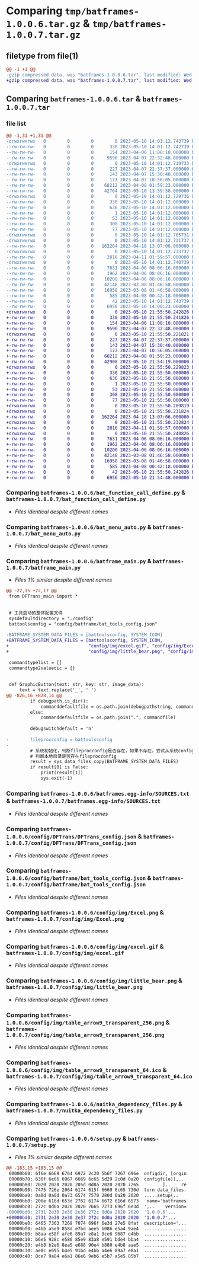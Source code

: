 # Comparing `tmp/batframes-1.0.0.6.tar.gz` & `tmp/batframes-1.0.0.7.tar.gz`

## filetype from file(1)

```diff
@@ -1 +1 @@
-gzip compressed data, was "batframes-1.0.0.6.tar", last modified: Wed May 10 14:01:12 2023, max compression
+gzip compressed data, was "batframes-1.0.0.7.tar", last modified: Wed May 10 21:55:50 2023, max compression
```

## Comparing `batframes-1.0.0.6.tar` & `batframes-1.0.0.7.tar`

### file list

```diff
@@ -1,31 +1,31 @@
-drwxrwxrwx   0        0        0        0 2023-05-10 14:01:12.743739 batframes-1.0.0.6/
--rw-rw-rw-   0        0        0      330 2023-05-10 14:01:12.742739 batframes-1.0.0.6/PKG-INFO
--rw-rw-rw-   0        0        0      154 2023-04-06 11:08:10.000000 batframes-1.0.0.6/README.md
--rw-rw-rw-   0        0        0     9590 2023-04-07 22:32:48.000000 batframes-1.0.0.6/bat_function_call_define.py
-drwxrwxrwx   0        0        0        0 2023-05-10 14:01:12.719733 batframes-1.0.0.6/bat_inner_module/
--rw-rw-rw-   0        0        0      227 2023-04-07 22:37:37.000000 batframes-1.0.0.6/bat_inner_module/inner_demo.py
--rw-rw-rw-   0        0        0      143 2023-04-07 15:30:40.000000 batframes-1.0.0.6/bat_inner_module/inner_demo1.py
--rw-rw-rw-   0        0        0      173 2023-04-07 10:56:05.000000 batframes-1.0.0.6/bat_inner_module/readme_for_inner.md
--rw-rw-rw-   0        0        0    68212 2023-04-08 01:59:23.000000 batframes-1.0.0.6/bat_menu_auto.py
--rw-rw-rw-   0        0        0    42764 2023-05-10 13:59:58.000000 batframes-1.0.0.6/batframe_main.py
-drwxrwxrwx   0        0        0        0 2023-05-10 14:01:12.729736 batframes-1.0.0.6/batframes.egg-info/
--rw-rw-rw-   0        0        0      330 2023-05-10 14:01:12.000000 batframes-1.0.0.6/batframes.egg-info/PKG-INFO
--rw-rw-rw-   0        0        0      636 2023-05-10 14:01:12.000000 batframes-1.0.0.6/batframes.egg-info/SOURCES.txt
--rw-rw-rw-   0        0        0        1 2023-05-10 14:01:12.000000 batframes-1.0.0.6/batframes.egg-info/dependency_links.txt
--rw-rw-rw-   0        0        0       53 2023-05-10 14:01:12.000000 batframes-1.0.0.6/batframes.egg-info/entry_points.txt
--rw-rw-rw-   0        0        0      308 2023-05-10 14:01:12.000000 batframes-1.0.0.6/batframes.egg-info/requires.txt
--rw-rw-rw-   0        0        0       77 2023-05-10 14:01:12.000000 batframes-1.0.0.6/batframes.egg-info/top_level.txt
-drwxrwxrwx   0        0        0        0 2023-05-10 14:01:12.705731 batframes-1.0.0.6/config/
-drwxrwxrwx   0        0        0        0 2023-05-10 14:01:12.731737 batframes-1.0.0.6/config/DFTrans/
--rw-rw-rw-   0        0        0   162264 2023-04-18 13:07:06.000000 batframes-1.0.0.6/config/DFTrans/DFTrans_config.json
-drwxrwxrwx   0        0        0        0 2023-05-10 14:01:12.733737 batframes-1.0.0.6/config/batframe/
--rw-rw-rw-   0        0        0     2816 2023-04-11 01:59:57.000000 batframes-1.0.0.6/config/batframe/bat_tools_config.json
-drwxrwxrwx   0        0        0        0 2023-05-10 14:01:12.740739 batframes-1.0.0.6/config/img/
--rw-rw-rw-   0        0        0     7631 2023-04-06 08:06:16.000000 batframes-1.0.0.6/config/img/Excel.png
--rw-rw-rw-   0        0        0     1962 2023-04-06 08:06:16.000000 batframes-1.0.0.6/config/img/excel.gif
--rw-rw-rw-   0        0        0    10200 2023-04-06 08:06:16.000000 batframes-1.0.0.6/config/img/little_bear.png
--rw-rw-rw-   0        0        0    42148 2023-03-08 01:46:58.000000 batframes-1.0.0.6/config/img/table_arrow9_transparent_256.png
--rw-rw-rw-   0        0        0    16958 2023-03-08 01:46:58.000000 batframes-1.0.0.6/config/img/table_arrow9_transparent_64.ico
--rw-rw-rw-   0        0        0      585 2023-04-08 00:42:18.000000 batframes-1.0.0.6/nuitka_dependency_files.py
--rw-rw-rw-   0        0        0       42 2023-05-10 14:01:12.743739 batframes-1.0.0.6/setup.cfg
--rw-rw-rw-   0        0        0     6956 2023-05-10 14:00:23.000000 batframes-1.0.0.6/setup.py
+drwxrwxrwx   0        0        0        0 2023-05-10 21:55:50.242826 batframes-1.0.0.7/
+-rw-rw-rw-   0        0        0      330 2023-05-10 21:55:50.241826 batframes-1.0.0.7/PKG-INFO
+-rw-rw-rw-   0        0        0      154 2023-04-06 11:08:10.000000 batframes-1.0.0.7/README.md
+-rw-rw-rw-   0        0        0     9590 2023-04-07 22:32:48.000000 batframes-1.0.0.7/bat_function_call_define.py
+drwxrwxrwx   0        0        0        0 2023-05-10 21:55:50.221821 batframes-1.0.0.7/bat_inner_module/
+-rw-rw-rw-   0        0        0      227 2023-04-07 22:37:37.000000 batframes-1.0.0.7/bat_inner_module/inner_demo.py
+-rw-rw-rw-   0        0        0      143 2023-04-07 15:30:40.000000 batframes-1.0.0.7/bat_inner_module/inner_demo1.py
+-rw-rw-rw-   0        0        0      173 2023-04-07 10:56:05.000000 batframes-1.0.0.7/bat_inner_module/readme_for_inner.md
+-rw-rw-rw-   0        0        0    68212 2023-04-08 01:59:23.000000 batframes-1.0.0.7/bat_menu_auto.py
+-rw-rw-rw-   0        0        0    42908 2023-05-10 21:54:19.000000 batframes-1.0.0.7/batframe_main.py
+drwxrwxrwx   0        0        0        0 2023-05-10 21:55:50.229823 batframes-1.0.0.7/batframes.egg-info/
+-rw-rw-rw-   0        0        0      330 2023-05-10 21:55:50.000000 batframes-1.0.0.7/batframes.egg-info/PKG-INFO
+-rw-rw-rw-   0        0        0      636 2023-05-10 21:55:50.000000 batframes-1.0.0.7/batframes.egg-info/SOURCES.txt
+-rw-rw-rw-   0        0        0        1 2023-05-10 21:55:50.000000 batframes-1.0.0.7/batframes.egg-info/dependency_links.txt
+-rw-rw-rw-   0        0        0       53 2023-05-10 21:55:50.000000 batframes-1.0.0.7/batframes.egg-info/entry_points.txt
+-rw-rw-rw-   0        0        0      308 2023-05-10 21:55:50.000000 batframes-1.0.0.7/batframes.egg-info/requires.txt
+-rw-rw-rw-   0        0        0       77 2023-05-10 21:55:50.000000 batframes-1.0.0.7/batframes.egg-info/top_level.txt
+drwxrwxrwx   0        0        0        0 2023-05-10 21:55:50.209819 batframes-1.0.0.7/config/
+drwxrwxrwx   0        0        0        0 2023-05-10 21:55:50.231824 batframes-1.0.0.7/config/DFTrans/
+-rw-rw-rw-   0        0        0   162264 2023-04-18 13:07:06.000000 batframes-1.0.0.7/config/DFTrans/DFTrans_config.json
+drwxrwxrwx   0        0        0        0 2023-05-10 21:55:50.232824 batframes-1.0.0.7/config/batframe/
+-rw-rw-rw-   0        0        0     2816 2023-04-11 01:59:57.000000 batframes-1.0.0.7/config/batframe/bat_tools_config.json
+drwxrwxrwx   0        0        0        0 2023-05-10 21:55:50.240826 batframes-1.0.0.7/config/img/
+-rw-rw-rw-   0        0        0     7631 2023-04-06 08:06:16.000000 batframes-1.0.0.7/config/img/Excel.png
+-rw-rw-rw-   0        0        0     1962 2023-04-06 08:06:16.000000 batframes-1.0.0.7/config/img/excel.gif
+-rw-rw-rw-   0        0        0    10200 2023-04-06 08:06:16.000000 batframes-1.0.0.7/config/img/little_bear.png
+-rw-rw-rw-   0        0        0    42148 2023-03-08 01:46:58.000000 batframes-1.0.0.7/config/img/table_arrow9_transparent_256.png
+-rw-rw-rw-   0        0        0    16958 2023-03-08 01:46:58.000000 batframes-1.0.0.7/config/img/table_arrow9_transparent_64.ico
+-rw-rw-rw-   0        0        0      585 2023-04-08 00:42:18.000000 batframes-1.0.0.7/nuitka_dependency_files.py
+-rw-rw-rw-   0        0        0       42 2023-05-10 21:55:50.242826 batframes-1.0.0.7/setup.cfg
+-rw-rw-rw-   0        0        0     6956 2023-05-10 21:54:48.000000 batframes-1.0.0.7/setup.py
```

### Comparing `batframes-1.0.0.6/bat_function_call_define.py` & `batframes-1.0.0.7/bat_function_call_define.py`

 * *Files identical despite different names*

### Comparing `batframes-1.0.0.6/bat_menu_auto.py` & `batframes-1.0.0.7/bat_menu_auto.py`

 * *Files identical despite different names*

### Comparing `batframes-1.0.0.6/batframe_main.py` & `batframes-1.0.0.7/batframe_main.py`

 * *Files 1% similar despite different names*

```diff
@@ -22,15 +22,17 @@
 from DFTrans_main import *
 
 
 # 工具启动的整体配置文件
 sysdefaultdirectory = "./config"
 battoolsconfig = "config/batframe/bat_tools_config.json"
 
-BATFRAME_SYSTEM_DATA_FILES = [battoolsconfig, SYSTEM_ICON]
+BATFRAME_SYSTEM_DATA_FILES = [battoolsconfig, SYSTEM_ICON,
+                              "config/img/excel.gif", "config/img/Excel.png",
+                              "config/img/little_bear.png", "config/img/table_arrow9_transparent_256.png"]
 
 commandtypelist = []
 commandtype2valuedic = {}
 
 
 def GraphicButton(text: str, key: str, image_data):
     text = text.replace('_', ' ')
@@ -826,16 +828,14 @@
         if debugpath.is_dir():
             commanddefaultfile = os.path.join(debugpathstring, commandfile)
         else:
             commanddefaultfile = os.path.join(".", commandfile)
 
         debugswitchdefault = 'n'
 
-        fileprocconfig = battoolsconfig
-
         # 系统初始化，判断fileprocconfig是否存在，如果不存在，尝试从系统config目录（pip，python的安装目录拷贝），系统目录也不存在则报错退出
         # 判断本地目录是否存在fileprocconfig
         result = sys_data_files_copy(BATFRAME_SYSTEM_DATA_FILES)
         if result[0] is False:
             print(result[1])
             sys.exit(-1)
```

### Comparing `batframes-1.0.0.6/batframes.egg-info/SOURCES.txt` & `batframes-1.0.0.7/batframes.egg-info/SOURCES.txt`

 * *Files identical despite different names*

### Comparing `batframes-1.0.0.6/config/DFTrans/DFTrans_config.json` & `batframes-1.0.0.7/config/DFTrans/DFTrans_config.json`

 * *Files identical despite different names*

### Comparing `batframes-1.0.0.6/config/batframe/bat_tools_config.json` & `batframes-1.0.0.7/config/batframe/bat_tools_config.json`

 * *Files identical despite different names*

### Comparing `batframes-1.0.0.6/config/img/Excel.png` & `batframes-1.0.0.7/config/img/Excel.png`

 * *Files identical despite different names*

### Comparing `batframes-1.0.0.6/config/img/excel.gif` & `batframes-1.0.0.7/config/img/excel.gif`

 * *Files identical despite different names*

### Comparing `batframes-1.0.0.6/config/img/little_bear.png` & `batframes-1.0.0.7/config/img/little_bear.png`

 * *Files identical despite different names*

### Comparing `batframes-1.0.0.6/config/img/table_arrow9_transparent_256.png` & `batframes-1.0.0.7/config/img/table_arrow9_transparent_256.png`

 * *Files identical despite different names*

### Comparing `batframes-1.0.0.6/config/img/table_arrow9_transparent_64.ico` & `batframes-1.0.0.7/config/img/table_arrow9_transparent_64.ico`

 * *Files identical despite different names*

### Comparing `batframes-1.0.0.6/nuitka_dependency_files.py` & `batframes-1.0.0.7/nuitka_dependency_files.py`

 * *Files identical despite different names*

### Comparing `batframes-1.0.0.6/setup.py` & `batframes-1.0.0.7/setup.py`

 * *Files 1% similar despite different names*

```diff
@@ -183,15 +183,15 @@
 00000b60: 6f6e 6669 6764 6972 2c20 5b6f 7267 696e  onfigdir, [orgin
 00000b70: 636f 6e66 6967 6669 6c65 5d29 2c0d 0a20  configfile]),.. 
 00000b80: 2020 2020 2020 205d 0d0a 2020 2020 7265         ]..    re
 00000b90: 7475 726e 2064 6174 615f 6669 6c65 730d  turn data_files.
 00000ba0: 0a0d 0a0d 0a73 6574 7570 280d 0a20 2020  .....setup(..   
 00000bb0: 206e 616d 653d 2762 6174 6672 616d 6573   name='batframes
 00000bc0: 272c 0d0a 2020 2020 7665 7273 696f 6e3d  ',..    version=
-00000bd0: 2731 2e30 2e30 2e36 272c 0d0a 2020 2020  '1.0.0.6',..    
+00000bd0: 2731 2e30 2e30 2e37 272c 0d0a 2020 2020  '1.0.0.7',..    
 00000be0: 6465 7363 7269 7074 696f 6e3d 27e5 8faf  description='...
 00000bf0: e4bb a5e9 858d e7bd aee5 b086 e5a4 9ae4  ................
 00000c00: b8aa e58f afe6 89a7 e8a1 8ce6 9687 e4bb  ................
 00000c10: b6e5 928c e586 85e9 83a8 e591 bde4 bba4  ................
 00000c20: e4b8 b2e6 8ea5 e688 90e4 b880 e4b8 aae5  ................
 00000c30: ae8c e695 b4e5 91bd e4bb a4e6 89a7 e8a1  ................
 00000c40: 8ce7 9a84 e6a1 86e6 9eb6 e5b7 a5e5 85b7  ................
```

